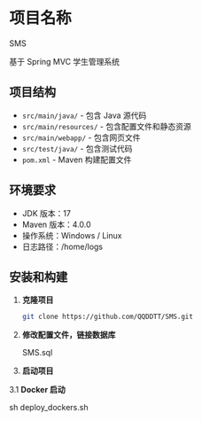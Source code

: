 # 项目名称

SMS

基于 Spring MVC 学生管理系统

## 项目结构

- `src/main/java/` - 包含 Java 源代码
- `src/main/resources/` - 包含配置文件和静态资源
- `src/main/webapp/` - 包含网页文件
- `src/test/java/` - 包含测试代码
- `pom.xml` - Maven 构建配置文件

## 环境要求

- JDK 版本：17
- Maven 版本：4.0.0
- 操作系统：Windows / Linux
- 日志路径：/home/logs

## 安装和构建

1. **克隆项目**

   ```sh
   git clone https://github.com/QQDDTT/SMS.git

2. **修改配置文件，链接数据库**

    SMS.sql

3. **启动项目**

3.1 **Docker 启动**

   sh deploy_dockers.sh




